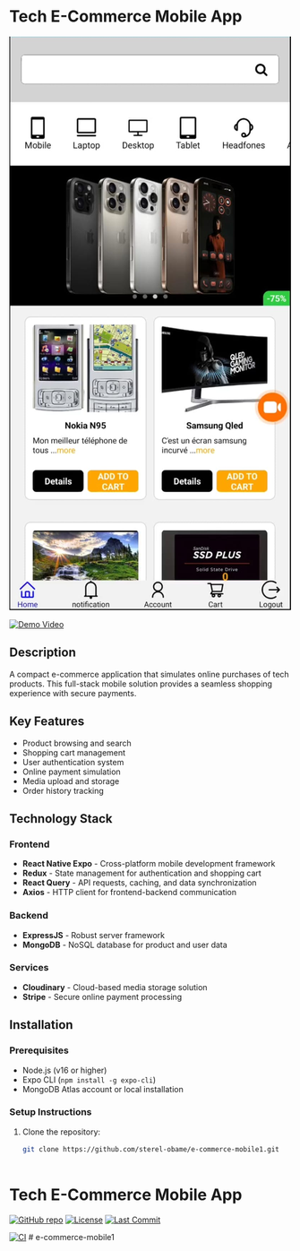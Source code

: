 # Tech E-Commerce Mobile App


![App Screenshot](front/assets/images/app-screenshot.jpeg)


[![Demo Video](front/assets/videos/app-demo.gif)](front/assets/videos/app-demo.gif)


## Description


A compact e-commerce application that simulates online purchases of tech products. This full-stack mobile solution provides a seamless shopping experience with secure payments.


## Key Features


- Product browsing and search
- Shopping cart management
- User authentication system
- Online payment simulation
- Media upload and storage
- Order history tracking


## Technology Stack


### Frontend
- **React Native Expo** - Cross-platform mobile development framework
- **Redux** - State management for authentication and shopping cart
- **React Query** - API requests, caching, and data synchronization
- **Axios** - HTTP client for frontend-backend communication

### Backend
- **ExpressJS** - Robust server framework
- **MongoDB** - NoSQL database for product and user data

### Services
- **Cloudinary** - Cloud-based media storage solution
- **Stripe** - Secure online payment processing


## Installation


### Prerequisites
- Node.js (v16 or higher)
- Expo CLI (`npm install -g expo-cli`)
- MongoDB Atlas account or local installation


### Setup Instructions
1. Clone the repository:
   ```bash
   git clone https://github.com/sterel-obame/e-commerce-mobile1.git



# Tech E-Commerce Mobile App


[![GitHub repo](https://img.shields.io/badge/Repo-e--commerce--mobile1-blue?logo=github)](https://github.com/sterel-obame/e-commerce-mobile1)
[![License](https://img.shields.io/github/license/sterel-obame/e-commerce-mobile1)](LICENSE)
[![Last Commit](https://img.shields.io/github/last-commit/sterel-obame/e-commerce-mobile1)](https://github.com/sterel-obame/e-commerce-mobile1/commits)


[![CI](https://github.com/sterel-obame/e-commerce-mobile1/actions/workflows/ci.yml/badge.svg)](https://github.com/sterel-obame/e-commerce-mobile1/actions)
#   e - c o m m e r c e - m o b i l e 1 
 
 
